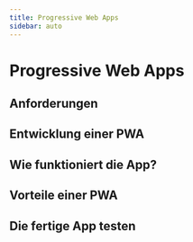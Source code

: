 ```yaml
---
title: Progressive Web Apps
sidebar: auto
---
```

# Progressive Web Apps



## Anforderungen

## Entwicklung einer PWA

## Wie funktioniert die App?

## Vorteile einer PWA

## Die fertige App testen
